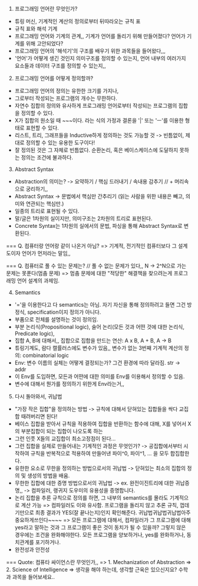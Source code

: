 1. 프로그래밍 언어란 무엇인가?
- 튜링 머신, 기계적인 계산의 정의로부터 뒤따라오는 규칙 표
- 규칙 표와 해석 기계
- 프로그래밍 언어와 기계의 관계,, 기계가 언어를 돌리기 위해 만들어졌다? 언어가 기계를 위해 고안되었다?
- 프로그래밍 언어의 '해석기'의 구조를 배우기 위한 과목들을 들어왔다,,,
- '언어'가 어떻게 생긴 것인지 의미구조를 정의할 수 있는지, 언어 내부의 여러가지 요소들과 데이터 구조를 정의할 수 있는지,, 

2. 프로그래밍 언어를 어떻게 정의할까?
- 프로그래밍 언어의 정의는 유한한 크기를 가지나,
- 그로부터 작성되는 프로그램의 개수는 무한하다.
- 자연수 집합의 정의와 유사하게 프로그래밍 언어로부터 작성되는 프로그램의 집합을 정의할 수 있다.
- X가 집합의 원소일 때 ~~~이다. 라는 식의 가정과 결론을 '|' 또는 'ㅡ'를 이용한 형태로 표현할 수 있다.
- 리스트, 트리, 그래프들을 Inductive하게 정의하는 것도 가능할 것 -> 빈틈없이, 제대로 정의할 수 있는 유용한 도구이다!
- 잘 정의된 것은 그 자체로 빈틈없다. 순환논리, 혹은 베이스케이스에 도달하지 못하는 정의는 조건에 불과하다.

3. Abstract Syntax  
- Abstraction의 의미는? -> 요약하기 / 핵심 드러내기 / 속내용 감추기 // + 머리속으로 궁리하기,,
- Abstract Syntax -> 문법에서 핵심만 간추리기 (읽는 사람을 위한 내용은 빼고, 의미와 연관되는 핵심만.)
- 일종의 트리로 표현될 수 있다.
- 말/글은 1차원의 실이지만, 의미구조는 2차원의 트리로 표현된다.
- Concrete Syntax는 1차원의 실에서의 문법, 파싱을 통해 Abstract Syntax로 변환된다.  

=== Q. 컴퓨터랑 언어랑 같이 나온거 아님?
=> 기계적, 전기적인 컴퓨터보다 그 설계도이자 언어가 먼저라는 말임,,

=== Q. 컴퓨터로 풀 수 있는 문제는? // 풀 수 없는 문제가 있다,, N -> 2^N으로 가는 문제는 못푼다(멈춤 문제)
=> 멈춤 문제에 대한 "적당한" 해결책을 찾으려는게 프로그래밍 언어 설계의 과제임.

4. Semantics
- '='을 이용한다고 다 semantics는 아님. 자기 자신을 통해 정의하려고 들면 그건 방정식, specification이지 정의가 아니다.
- 부품으로 전체를 설명하는 것이 정의임.
- 부분 논리식(Propositional logic), 술어 논리(모든 것과 어떤 것에 대한 논리식, Predicate logic), 
- 집합 A, B에 대해서,, 집합으로 집합을 만드는 연산: A x B, A + B, A -> B
- 튜링기계도, 람다 캘률러스에도 변수가 있음,, 변수가 없는 3번째 기계적 계산의 정의: combinatorial logic
- Env: 변수 이름의 실체는 어떻게 결정되는가? 그건 환경에 따라 달라짐. str -> addr
- 이 Env를 도입하면, 모든과 어떤에 대한 의미를 Env를 이용해서 정의할 수 있음.
- 변수에 대해서 뭔가를 정의하기 위한게 Env라는거,,

5. 다시 돌아와서, 귀납법
- "가장 작은 집합"을 정의하는 방법 -> 규칙에 대해서 닫혀있는 집합들을 싹다 교집합 때려버리면 된다!
- 베이스 집합을 받아서 규칙을 적용하여 집합을 반환하는 함수에 대해, X를 넣어서 X의 부분집합이 되는 집합이 나오도록 하는
- 그런 인풋 X들의 교집합이 최소고정점이 된다...
- 그런 집합을 실제로 만들어내는 기계적인 과정은 무엇인가? -> 공집합에서부터 시작하여 규칙을 반복적으로 적용하여 만들어낸 파이^0, 파이^1, ... 을 모두 합집합한다.
- 유한한 요소로 무한을 정의하는 방법으로서의 귀납법 -> 닫혀있는 최소의 집합의 정의 및 생성의 방법을 배움.
- 무한한 집합에 대한 증명 방법으로서의 귀납법 -> ex. 완전이진트리에 대한 귀납증명,, -> 컴파일러, 랭귀지 도우미의 유용성을 증명합니다.
- 논리 집합을 추론 규칙으로 정의를 하면, 그 내부의 semantics를 몰라도 기계적으로 계산 가능
 => 컴파일러도 이와 유사함. 프로그램을 돌리지 않고 추론 규칙, 껍데기만으로 최종 결과가 YES(잘 끝나는지)인지 확인해준다. 귀납법귀납법귀납법아주중요하게쓰인다~~~~
 => 모든 프로그램에 대해서, 컴파일러가 그 프로그램에 대해 yes라고 말하는 것과 그 프로그램이 좋은 것이 동치가 될 수 있을까? 그렇지 않은 경우에는 조건을 완화해야한다. 모든 프로그램을 양보하거나, yes를 완화하거나, 동치관계를 포기하거나.
- 완전성과 안전성

=== Quote: 컴퓨타 싸이언스란 무엇인가,, 
=> 1. Mechanization of Abstraction 
=> 2. Science of Intelligence
=> 생각을 해야 하는데, 생각할 근육은 있으신지요? 수학과 과목을 들어보세요..




